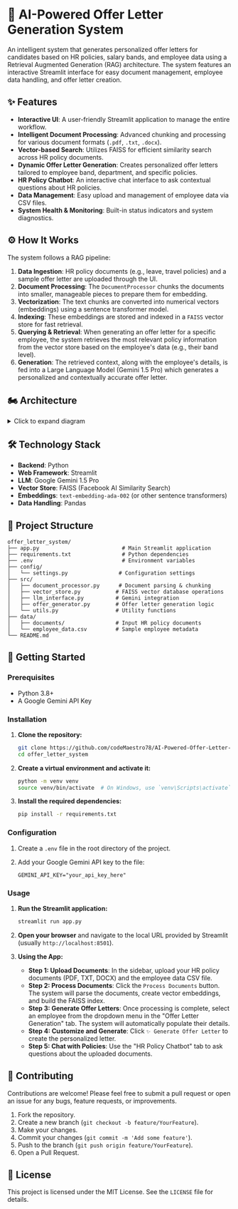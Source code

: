 # 🤖 AI-Powered Offer Letter Generation System

An intelligent system that generates personalized offer letters for candidates based on HR policies, salary bands, and employee data using a Retrieval Augmented Generation (RAG) architecture. The system features an interactive Streamlit interface for easy document management, employee data handling, and offer letter creation.

## ✨ Features

* **Interactive UI**: A user-friendly Streamlit application to manage the entire workflow.
* **Intelligent Document Processing**: Advanced chunking and processing for various document formats (`.pdf`, `.txt`, `.docx`).
* **Vector-based Search**: Utilizes FAISS for efficient similarity search across HR policy documents.
* **Dynamic Offer Letter Generation**: Creates personalized offer letters tailored to employee band, department, and specific policies.
* **HR Policy Chatbot**: An interactive chat interface to ask contextual questions about HR policies.
* **Data Management**: Easy upload and management of employee data via CSV files.
* **System Health & Monitoring**: Built-in status indicators and system diagnostics.

## ⚙️ How It Works

The system follows a RAG pipeline:

1. **Data Ingestion**: HR policy documents (e.g., leave, travel policies) and a sample offer letter are uploaded through the UI.
2. **Document Processing**: The `DocumentProcessor` chunks the documents into smaller, manageable pieces to prepare them for embedding.
3. **Vectorization**: The text chunks are converted into numerical vectors (embeddings) using a sentence transformer model.
4. **Indexing**: These embeddings are stored and indexed in a `FAISS` vector store for fast retrieval.
5. **Querying & Retrieval**: When generating an offer letter for a specific employee, the system retrieves the most relevant policy information from the vector store based on the employee's data (e.g., their band level).
6. **Generation**: The retrieved context, along with the employee's details, is fed into a Large Language Model (Gemini 1.5 Pro) which generates a personalized and contextually accurate offer letter.

## 🏍️ Architecture

<details> <summary>Click to expand diagram</summary>

```mermaid
graph TB
    subgraph "Input Sources"
        A1[📄 HR Policy Documents]
        A2[📋 Employee Data CSV]
        A3[📝 Offer Letter Templates]
    end

    subgraph "Processing Layer"
        B1[📝 Document Processor]
        B2[🔍 Text Chunking Engine]
        B3[🧮 Embedding Generator]
    end

    subgraph "Storage & Retrieval"
        C1[📚 FAISS Vector Store]
        C2[🗃️ Document Metadata]
        C3[🔎 Similarity Search Engine]
    end

    subgraph "AI Generation"
        D1[🤖 Gemini 1.5 Pro LLM]
        D2[📋 Context Assembler]
        D3[✨ Offer Letter Generator]
    end

    subgraph "User Interface"
        E1[🖥️ Streamlit Web App]
        E2[💬 HR Policy Chatbot]
        E3[📊 System Dashboard]
    end

    subgraph "Output"
        F1[📧 Personalized Offer Letters]
        F2[💬 Policy Q&A Responses]
        F3[📈 System Analytics]
    end

    A1 --> B1
    A2 --> B1
    A3 --> B1
    
    B1 --> B2
    B2 --> B3
    B3 --> C1
    B1 --> C2
    
    C1 --> C3
    C2 --> C3
    C3 --> D2
    
    D2 --> D1
    D1 --> D3
    D3 --> F1
    
    E1 --> B1
    E2 --> C3
    E2 --> D1
    E2 --> F2
    E3 --> F3
    
    D1 --> F2

    classDef inputStyle fill:#E3F2FD,stroke:#1976D2,stroke-width:2px
    classDef processStyle fill:#E8F5E8,stroke:#388E3C,stroke-width:2px
    classDef storageStyle fill:#FFF3E0,stroke:#F57C00,stroke-width:2px
    classDef aiStyle fill:#F3E5F5,stroke:#7B1FA2,stroke-width:2px
    classDef uiStyle fill:#FFEBEE,stroke:#C62828,stroke-width:2px
    classDef outputStyle fill:#E0F2F1,stroke:#00695C,stroke-width:2px

    class A1,A2,A3 inputStyle
    class B1,B2,B3 processStyle
    class C1,C2,C3 storageStyle
    class D1,D2,D3 aiStyle
    class E1,E2,E3 uiStyle
    class F1,F2,F3 outputStyle
```

</details>

## 🛠️ Technology Stack

* **Backend**: Python
* **Web Framework**: Streamlit
* **LLM**: Google Gemini 1.5 Pro
* **Vector Store**: FAISS (Facebook AI Similarity Search)
* **Embeddings**: `text-embedding-ada-002` (or other sentence transformers)
* **Data Handling**: Pandas

## 📁 Project Structure

```
offer_letter_system/
├── app.py                          # Main Streamlit application
├── requirements.txt                # Python dependencies
├── .env                            # Environment variables
├── config/
│   └── settings.py                # Configuration settings
├── src/
│   ├── document_processor.py      # Document parsing & chunking
│   ├── vector_store.py           # FAISS vector database operations
│   ├── llm_interface.py          # Gemini integration
│   ├── offer_generator.py        # Offer letter generation logic
│   └── utils.py                  # Utility functions
├── data/
│   ├── documents/                # Input HR policy documents
│   └── employee_data.csv         # Sample employee metadata
└── README.md
```

## 🚀 Getting Started

### Prerequisites

* Python 3.8+
* A Google Gemini API Key

### Installation

1. **Clone the repository:**

   ```bash
   git clone https://github.com/codeMaestro78/AI-Powered-Offer-Letter-Generation-System.git
   cd offer_letter_system
   ```

2. **Create a virtual environment and activate it:**

   ```bash
   python -m venv venv
   source venv/bin/activate  # On Windows, use `venv\Scripts\activate`
   ```

3. **Install the required dependencies:**

   ```bash
   pip install -r requirements.txt
   ```

### Configuration

1. Create a `.env` file in the root directory of the project.
2. Add your Google Gemini API key to the file:

   ```env
   GEMINI_API_KEY="your_api_key_here"
   ```

### Usage

1. **Run the Streamlit application:**

   ```bash
   streamlit run app.py
   ```

2. **Open your browser** and navigate to the local URL provided by Streamlit (usually `http://localhost:8501`).

3. **Using the App:**

   * **Step 1: Upload Documents**: In the sidebar, upload your HR policy documents (PDF, TXT, DOCX) and the employee data CSV file.
   * **Step 2: Process Documents**: Click the `Process Documents` button. The system will parse the documents, create vector embeddings, and build the FAISS index.
   * **Step 3: Generate Offer Letters**: Once processing is complete, select an employee from the dropdown menu in the "Offer Letter Generation" tab. The system will automatically populate their details.
   * **Step 4: Customize and Generate**: Click `✨ Generate Offer Letter` to create the personalized letter.
   * **Step 5: Chat with Policies**: Use the "HR Policy Chatbot" tab to ask questions about the uploaded documents.

## 🤝 Contributing

Contributions are welcome! Please feel free to submit a pull request or open an issue for any bugs, feature requests, or improvements.

1. Fork the repository.
2. Create a new branch (`git checkout -b feature/YourFeature`).
3. Make your changes.
4. Commit your changes (`git commit -m 'Add some feature'`).
5. Push to the branch (`git push origin feature/YourFeature`).
6. Open a Pull Request.

## 📜 License

This project is licensed under the MIT License. See the `LICENSE` file for details.
